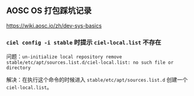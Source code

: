 ## AOSC OS 打包踩坑记录

https://wiki.aosc.io/zh/dev-sys-basics

### `ciel config -i stable` 时提示 `ciel-local.list` 不存在

问题：`un-initialize local repository remove stable/etc/apt/sources.list.d/ciel-local.list: no such file or directory`

解决：在执行这个命令的时候进入 `stable/etc/apt/sources.list.d` 创建一个 `ciel-local.list`。
